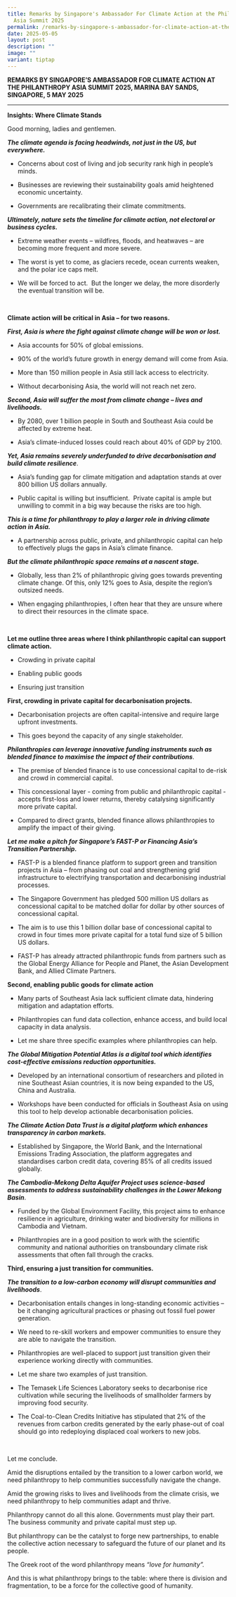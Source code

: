 ```yaml
---
title: Remarks by Singapore's Ambassador For Climate Action at the Philanthropy
  Asia Summit 2025
permalink: /remarks-by-singapore-s-ambassador-for-climate-action-at-the-philanthropy-asia-summit-2025/
date: 2025-05-05
layout: post
description: ""
image: ""
variant: tiptap
---
```

<p><strong>REMARKS BY SINGAPORE’S AMBASSADOR FOR CLIMATE ACTION AT THE PHILANTHROPY ASIA SUMMIT 2025, MARINA BAY SANDS, SINGAPORE, 5 MAY 2025<em>&nbsp;</em></strong>
</p>
<hr>
<p><strong>Insights: Where Climate Stands</strong>
</p>
<p></p>
<p></p>
<p>Good morning, ladies and gentlemen.</p>
<p></p>
<p><strong><em>The climate agenda is facing headwinds, not just in the US, but everywhere.</em></strong>
</p>
<ul data-tight="true" class="tight">
<li>
<p>Concerns about cost of living and job security rank high in people’s minds.</p>
</li>
<li>
<p>Businesses are reviewing their sustainability goals amid heightened economic
uncertainty.</p>
</li>
<li>
<p>Governments are recalibrating their climate commitments.</p>
</li>
</ul>
<p><strong><em>Ultimately, nature sets the timeline for climate action, not electoral or business cycles.</em></strong>
</p>
<ul data-tight="true" class="tight">
<li>
<p>Extreme weather events – wildfires, floods, and heatwaves – are becoming
more frequent and more severe.</p>
</li>
<li>
<p>The worst is yet to come, as glaciers recede, ocean currents weaken, and
the polar ice caps melt.</p>
</li>
<li>
<p>We will be forced to act.&nbsp; But the longer we delay, the more disorderly
the eventual transition will be.</p>
</li>
</ul>
<p>&nbsp;</p>
<p><strong>Climate action will be critical in Asia – for two reasons.</strong>
</p>
<p><strong><em>First, Asia is where the fight against climate change will be won or lost.</em></strong>
</p>
<ul data-tight="true" class="tight">
<li>
<p>Asia accounts for 50% of global emissions.</p>
</li>
<li>
<p>90% of the world’s future growth in energy demand will come from Asia.</p>
</li>
<li>
<p>More than 150 million people in Asia still lack access to electricity.</p>
</li>
<li>
<p>Without decarbonising Asia, the world will not reach net zero.</p>
</li>
</ul>
<p><strong><em>Second, Asia will suffer the most from climate change – lives and livelihoods.</em></strong>
</p>
<ul data-tight="true" class="tight">
<li>
<p>By 2080, over 1 billion people in South and Southeast Asia could be affected
by extreme heat.</p>
</li>
<li>
<p>Asia’s climate-induced losses could reach about 40% of GDP by 2100.</p>
</li>
</ul>
<p><strong><em>Yet, Asia remains severely underfunded to drive decarbonisation and build climate resilience</em></strong>.</p>
<ul data-tight="true" class="tight">
<li>
<p>Asia’s funding gap for climate mitigation and adaptation stands at over
800 billion US dollars annually.</p>
</li>
<li>
<p>Public capital is willing but insufficient.&nbsp; Private capital is ample
but unwilling to commit in a big way because the risks are too high.</p>
</li>
</ul>
<p><strong><em>This is a time for philanthropy to play a larger role in driving climate action in Asia.</em></strong>
</p>
<ul data-tight="true" class="tight">
<li>
<p>A partnership across public, private, and philanthropic capital can help
to effectively plugs the gaps in Asia’s climate finance.</p>
</li>
</ul>
<p><strong><em>But the climate philanthropic space remains at a nascent stage.</em></strong>
</p>
<ul data-tight="true" class="tight">
<li>
<p>Globally, less than 2% of philanthropic giving goes towards preventing
climate change. Of this, only 12% goes to Asia, despite the region’s outsized
needs.</p>
</li>
<li>
<p>When engaging philanthropies, I often hear that they are unsure where
to direct their resources in the climate space.</p>
</li>
</ul>
<p>&nbsp;</p>
<p><strong>Let me outline three areas where I think philanthropic capital can support climate action.</strong>
</p>
<ul data-tight="true" class="tight">
<li>
<p>Crowding in private capital</p>
</li>
<li>
<p>Enabling public goods</p>
</li>
<li>
<p>Ensuring just transition</p>
</li>
</ul>
<p><strong>First, crowding in private capital for decarbonisation projects.</strong>
</p>
<ul data-tight="true" class="tight">
<li>
<p>Decarbonisation projects are often capital-intensive and require large
upfront investments.</p>
</li>
<li>
<p>This goes beyond the capacity of any single stakeholder.</p>
</li>
</ul>
<p><strong><em>Philanthropies can leverage innovative funding instruments such as blended finance to maximise the impact of their contributions</em></strong>.</p>
<ul data-tight="true" class="tight">
<li>
<p>The premise of blended finance is to use concessional capital to de-risk
and crowd in commercial capital.</p>
</li>
<li>
<p>This concessional layer - coming from public and philanthropic capital
- accepts first-loss and lower returns, thereby catalysing significantly
more private capital.</p>
</li>
<li>
<p>Compared to direct grants, blended finance allows philanthropies to amplify
the impact of their giving.</p>
<p></p>
</li>
</ul>
<p><strong><em>Let me make a pitch for Singapore’s FAST-P or Financing Asia’s Transition Partnership.</em></strong>
</p>
<ul data-tight="true" class="tight">
<li>
<p>FAST-P is a blended finance platform to support green and transition projects
in Asia – from phasing out coal and strengthening grid infrastructure to
electrifying transportation and decarbonising industrial processes.</p>
</li>
<li>
<p>The Singapore Government has pledged 500 million US dollars as concessional
capital to be matched dollar for dollar by other sources of concessional
capital.</p>
</li>
<li>
<p>The aim is to use this 1 billion dollar base of concessional capital to
crowd in four times more private capital for a total fund size of 5 billion
US dollars.</p>
</li>
<li>
<p>FAST-P has already attracted philanthropic funds from partners such as
the Global Energy Alliance for People and Planet, the Asian Development
Bank, and Allied Climate Partners.</p>
</li>
</ul>
<p><strong>Second, enabling public goods for climate action</strong>
</p>
<ul data-tight="true" class="tight">
<li>
<p>Many parts of Southeast Asia lack sufficient climate data, hindering mitigation
and adaptation efforts.</p>
</li>
<li>
<p>Philanthropies can fund data collection, enhance access, and build local
capacity in data analysis.</p>
</li>
<li>
<p>Let me share three specific examples where philanthropies can help.</p>
</li>
</ul>
<p><strong><em>The Global Mitigation Potential Atlas is a digital tool which identifies cost-effective emissions reduction opportunities.</em></strong>
</p>
<ul data-tight="true" class="tight">
<li>
<p>Developed by an international consortium of researchers and piloted in
nine Southeast Asian countries, it is now being expanded to the US, China
and Australia.</p>
</li>
<li>
<p>Workshops have been conducted for officials in Southeast Asia on using
this tool to help develop actionable decarbonisation policies.</p>
</li>
</ul>
<p><strong><em>The Climate Action Data Trust is a digital platform which enhances transparency in carbon markets.</em></strong>
</p>
<ul data-tight="true" class="tight">
<li>
<p>Established by Singapore, the World Bank, and the International Emissions
Trading Association, the platform aggregates and standardises carbon credit
data, covering 85% of all credits issued globally.</p>
</li>
</ul>
<p><strong><em>The Cambodia-Mekong Delta Aquifer Project uses science-based assessments to address sustainability challenges in the Lower Mekong Basin</em></strong>.</p>
<ul data-tight="true" class="tight">
<li>
<p>Funded by the Global Environment Facility, this project aims to enhance
resilience in agriculture, drinking water and biodiversity for millions
in Cambodia and Vietnam.</p>
</li>
<li>
<p>Philanthropies are in a good position to work with the scientific community
and national authorities on transboundary climate risk assessments that
often fall through the cracks.</p>
</li>
</ul>
<p><strong>Third, ensuring a just transition for communities.</strong>
</p>
<p><strong><em>The transition to a low-carbon economy will disrupt communities and livelihoods</em></strong>.</p>
<ul data-tight="true" class="tight">
<li>
<p>Decarbonisation entails changes in long-standing economic activities –
be it changing agricultural practices or phasing out fossil fuel power
generation.</p>
</li>
<li>
<p>We need to re-skill workers and empower communities to ensure they are
able to navigate the transition.</p>
</li>
<li>
<p>Philanthropies are well-placed to support just transition given their
experience working directly with communities.</p>
</li>
<li>
<p>Let me share two examples of just transition.</p>
</li>
<li>
<p>The Temasek Life Sciences Laboratory seeks to decarbonise rice cultivation
while securing the livelihoods of smallholder farmers by improving food
security.</p>
</li>
<li>
<p>The Coal-to-Clean Credits Initiative has stipulated that 2% of the revenues
from carbon credits generated by the early phase-out of coal should go
into redeploying displaced coal workers to new jobs.</p>
</li>
</ul>
<p><strong>&nbsp;</strong>
</p>
<p>Let me conclude.</p>
<p>Amid the disruptions entailed by the transition to a lower carbon world,
we need philanthropy to help communities successfully navigate the change.</p>
<p>Amid the growing risks to lives and livelihoods from the climate crisis,
we need philanthropy to help communities adapt and thrive.</p>
<p>Philanthropy cannot do all this alone. Governments must play their part.&nbsp;
The business community and private capital must step up.&nbsp;</p>
<p>But philanthropy can be the catalyst to forge new partnerships, to enable
the collective action necessary to safeguard the future of our planet and
its people.</p>
<p>The Greek root of the word philanthropy means <em>“love for humanity”.&nbsp;</em>
</p>
<p>And this is what philanthropy brings to the table: where there is division
and fragmentation, to be a force for the collective good of humanity.</p>
<p>&nbsp;</p>
<p>&nbsp;</p>